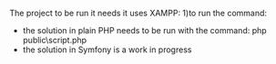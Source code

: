 The project to be run it needs it uses XAMPP:
1)to run the command:
  - the solution in plain PHP needs to be run with the command: php public\script.php 
  - the solution in Symfony is a work in progress